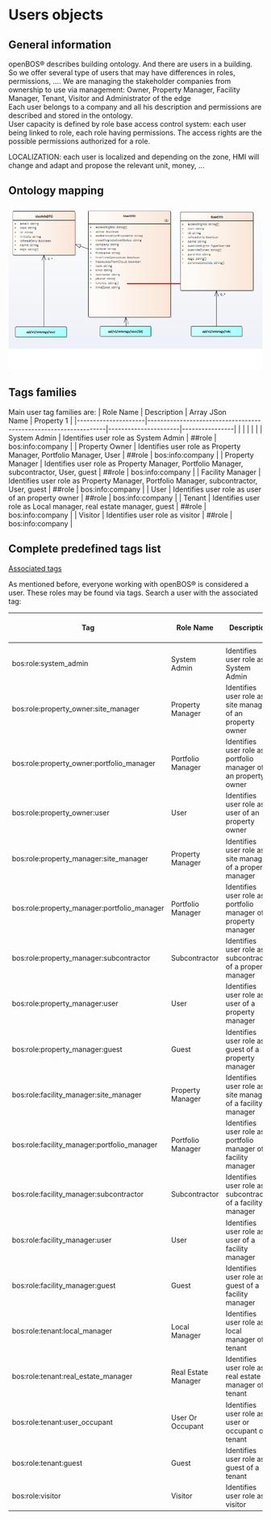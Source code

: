 # Users objects

## General information

openBOS&reg; describes building ontology. And there are users in a building. So we offer several type of users that may have differences in roles, permissions, …. 
We are managing the stakeholder companies from ownership to use via management: Owner, Property Manager, Facility Manager, Tenant, Visitor and Administrator of the edge  
Each user belongs to a company and all his description and permissions are described and stored in the ontology.  
User capacity is defined by role base access control system: each user being linked to role, each role having permissions. 
The access rights are the possible permissions authorized for a role. 

LOCALIZATION: each user is localized and depending on the zone, HMI will change and adapt and propose the relevant unit, money, … 

## Ontology mapping

![User Management](assets/openbos-documentation/static/images/diagram_users.png)

## Tags families
Main user tag families are:
| Role Name           | Description                                                     | Array JSon <br/>Name | Property 1     |
|---------------------|-----------------------------------------------------------------|----------------------|----------------|
|                     |                                                                 |                      |                |
| System Admin        | Identifies user role as System Admin                            | ##role               | bos:info:company |
| Property Owner      | Identifies user role as Property Manager, Portfolio Manager, User   | ##role               | bos:info:company |
| Property Manager    | Identifies user role as Property Manager, Portfolio Manager, subcontractor, User, guest       | ##role               | bos:info:company |
| Facility Manager    | Identifies user role as Property Manager, Portfolio Manager, subcontractor, User, guest   | ##role               | bos:info:company |
| User                | Identifies user role as user of an property owner               | ##role               | bos:info:company |
| Tenant              | Identifies user role as Local manager, real estate manager, guest       | ##role               | bos:info:company |
| Visitor             | Identifies user role as visitor | ##role               | bos:info:company |


## Complete predefined tags list
<u>Associated tags</u>

As mentioned before, everyone working with openBOS&reg; is considered a user. These roles may be found via tags. Search a user with the associated tag:

| Tag                                       | Role Name           | Description                                                     | Array JSon <br/>Name | Property 1     |
|-------------------------------------------|---------------------|-----------------------------------------------------------------|----------------------|----------------|
|                                           |                     |                                                                 |                      |                |
| bos:role:system_admin                       | System Admin        | Identifies user role as System Admin                            | ##role               | bos:info:company |
| bos:role:property_owner:site_manager        | Property Manager    | Identifies user role as site manager of an property owner       | ##role               | bos:info:company |
| bos:role:property_owner:portfolio_manager   | Portfolio Manager   | Identifies user role as portfolio manager of an property owner  | ##role               | bos:info:company |
| bos:role:property_owner:user                | User                | Identifies user role as user of an property owner               | ##role               | bos:info:company |
| bos:role:property_manager:site_manager      | Property Manager    | Identifies user role as site manager of a property manager      | ##role               | bos:info:company |
| bos:role:property_manager:portfolio_manager | Portfolio Manager   | Identifies user role as portfolio manager of a property manager | ##role               | bos:info:company |
| bos:role:property_manager:subcontractor     | Subcontractor       | Identifies user role as subcontractor of a property manager     | ##role               | bos:info:company |
| bos:role:property_manager:user              | User                | Identifies user role as user of a property manager              | ##role               | bos:info:company |
| bos:role:property_manager:guest             | Guest               | Identifies user role as guest of a property manager             | ##role               | bos:info:company |
| bos:role:facility_manager:site_manager      | Property Manager    | Identifies user role as site manager of a facility manager      | ##role               | bos:info:company |
| bos:role:facility_manager:portfolio_manager | Portfolio Manager   | Identifies user role as portfolio manager of a facility manager | ##role               | bos:info:company |
| bos:role:facility_manager:subcontractor     | Subcontractor       | Identifies user role as subcontractor of a facility manager     | ##role               | bos:info:company |
| bos:role:facility_manager:user              | User                | Identifies user role as user of a facility manager              | ##role               | bos:info:company |
| bos:role:facility_manager:guest             | Guest               | Identifies user role as guest of a facility manager             | ##role               | bos:info:company |
| bos:role:tenant:local_manager               | Local Manager       | Identifies user role as local manager of a tenant               | ##role               | bos:info:company |
| bos:role:tenant:real_estate_manager         | Real Estate Manager | Identifies user role as real estate manager of a tenant         | ##role               | bos:info:company |
| bos:role:tenant:user_occupant               | User Or Occupant    | Identifies user role as user or occupant of a tenant            | ##role               | bos:info:company |
| bos:role:tenant:guest                       | Guest               | Identifies user role as guest of a tenant                       | ##role               | bos:info:company |
| bos:role:visitor                            | Visitor             | Identifies user role as visitor                                 | ##role               |


